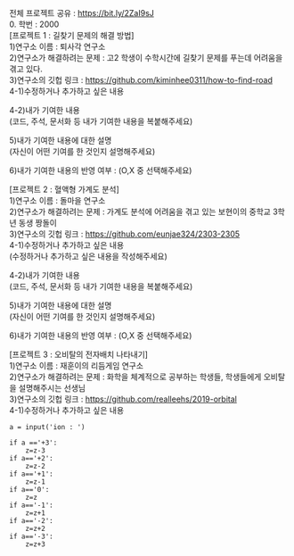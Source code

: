 전체 프로젝트 공유 : https://bit.ly/2ZaI9sJ  
0. 학번 : 2000  
[프로젝트 1 : 길찾기 문제의 해결 방법]  
1)연구소 이름 : 퇴사각 연구소  
2)연구소가 해결하려는 문제 : 고2 학생이 수학시간에 길찾기 문제를 푸는데 어려움을 겪고 있다.  
3)연구소의 깃헙 링크 : https://github.com/kiminhee0311/how-to-find-road  
4-1)수정하거나 추가하고 싶은 내용  

4-2)내가 기여한 내용  
(코드, 주석, 문서화 등 내가 기여한 내용을 복붙해주세요)  

5)내가 기여한 내용에 대한 설명  
(자신이 어떤 기여를 한 것인지 설명해주세요)  

6)내가 기여한 내용의 반영 여부 : (O,X 중 선택해주세요)  

[프로젝트 2 : 혈액형 가계도 분석]  
1)연구소 이름 : 돌마을 연구소  
2)연구소가 해결하려는 문제 : 가계도 분석에 어려움을 겪고 있는 보현이의 중학교 3학년 동생 짱돌이  
3)연구소의 깃헙 링크 : https://github.com/eunjae324/2303-2305  
4-1)수정하거나 추가하고 싶은 내용  
(수정하거나 추가하고 싶은 내용을 작성해주세요)  

4-2)내가 기여한 내용  
(코드, 주석, 문서화 등 내가 기여한 내용을 복붙해주세요)  

5)내가 기여한 내용에 대한 설명  
(자신이 어떤 기여를 한 것인지 설명해주세요)  

6)내가 기여한 내용의 반영 여부 : (O,X 중 선택해주세요)  

[프로젝트 3 : 오비탈의 전자배치 나타내기]  
1)연구소 이름 : 재훈이의 리듬게임 연구소  
2)연구소가 해결하려는 문제 : 화학을 체계적으로 공부하는 학생들, 학생들에게 오비탈을 설명해주시는 선생님  
3)연구소의 깃헙 링크 : https://github.com/realleehs/2019-orbital  
4-1)수정하거나 추가하고 싶은 내용  
```
a = input('ion : ')
```
```
if a =='+3':
    z=z-3
if a=='+2':
    z=z-2
if a=='+1':
    z=z-1
if a=='0':
    z=z
if a=='-1':
    z=z+1
if a=='-2':
    z=z+2
if a=='-3':
    z=z+3
```
